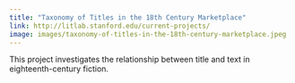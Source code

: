```yaml
---
title: "Taxonomy of Titles in the 18th Century Marketplace"
link: http://litlab.stanford.edu/current-projects/
image: images/taxonomy-of-titles-in-the-18th-century-marketplace.jpeg
---
```

This project investigates the relationship between title and text in eighteenth-century fiction. 
